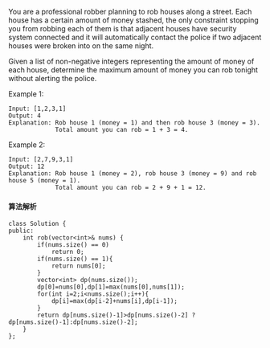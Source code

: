 You are a professional robber planning to rob houses along a street. Each house has a certain amount of money stashed, the only constraint stopping you from robbing each of them is that adjacent houses have security system connected and it will automatically contact the police if two adjacent houses were broken into on the same night.<br>

Given a list of non-negative integers representing the amount of money of each house, determine the maximum amount of money you can rob tonight without alerting the police.<br>

Example 1:<br>
```
Input: [1,2,3,1]
Output: 4
Explanation: Rob house 1 (money = 1) and then rob house 3 (money = 3).
             Total amount you can rob = 1 + 3 = 4.
```
Example 2:<br>
```
Input: [2,7,9,3,1]
Output: 12
Explanation: Rob house 1 (money = 2), rob house 3 (money = 9) and rob house 5 (money = 1).
             Total amount you can rob = 2 + 9 + 1 = 12.
```
#### 算法解析
```
class Solution {
public:
    int rob(vector<int>& nums) {
        if(nums.size() == 0)
            return 0;
        if(nums.size() == 1){
            return nums[0];
        }
        vector<int> dp(nums.size());
        dp[0]=nums[0],dp[1]=max(nums[0],nums[1]);
        for(int i=2;i<nums.size();i++){
            dp[i]=max(dp[i-2]+nums[i],dp[i-1]);
        }
        return dp[nums.size()-1]>dp[nums.size()-2] ?dp[nums.size()-1]:dp[nums.size()-2];
    }
};
```

